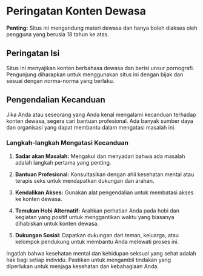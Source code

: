 # Peringatan Konten Dewasa

**Penting:** Situs ini mengandung materi dewasa dan hanya boleh diakses oleh pengguna yang berusia 18 tahun ke atas.

## Peringatan Isi

Situs ini menyajikan konten berbahasa dewasa dan berisi unsur pornografi. Pengunjung diharapkan untuk menggunakan situs ini dengan bijak dan sesuai dengan norma-norma yang berlaku.

## Pengendalian Kecanduan

Jika Anda atau seseorang yang Anda kenal mengalami kecanduan terhadap konten dewasa, segera cari bantuan profesional. Ada banyak sumber daya dan organisasi yang dapat membantu dalam mengatasi masalah ini.

### Langkah-langkah Mengatasi Kecanduan

1. **Sadar akan Masalah:** Mengakui dan menyadari bahwa ada masalah adalah langkah pertama yang penting.

2. **Bantuan Profesional:** Konsultasikan dengan ahli kesehatan mental atau terapis seks untuk mendapatkan dukungan dan arahan.

3. **Kendalikan Akses:** Gunakan alat pengendalian untuk membatasi akses ke konten dewasa.

4. **Temukan Hobi Alternatif:** Arahkan perhatian Anda pada hobi dan kegiatan yang positif untuk menggantikan waktu yang biasanya dihabiskan untuk konten dewasa.

5. **Dukungan Sosial:** Dapatkan dukungan dari teman, keluarga, atau kelompok pendukung untuk membantu Anda melewati proses ini.

Ingatlah bahwa kesehatan mental dan kehidupan seksual yang sehat adalah hak bagi setiap individu. Pastikan untuk mengambil tindakan yang diperlukan untuk menjaga kesehatan dan kebahagiaan Anda.
